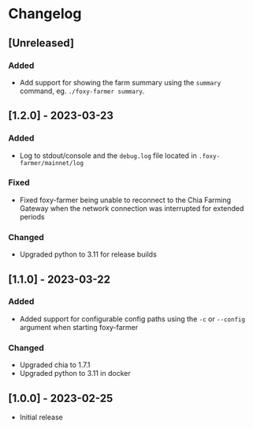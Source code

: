 # Changelog

## [Unreleased]

### Added

- Add support for showing the farm summary using the `summary` command, eg. `./foxy-farmer summary`.

## [1.2.0] - 2023-03-23

### Added

- Log to stdout/console and the `debug.log` file located in `.foxy-farmer/mainnet/log`

### Fixed

- Fixed foxy-farmer being unable to reconnect to the Chia Farming Gateway when the network connection was interrupted for extended periods

### Changed

- Upgraded python to 3.11 for release builds

## [1.1.0] - 2023-03-22

### Added

- Added support for configurable config paths using the `-c` or `--config` argument when starting foxy-farmer

### Changed

- Upgraded chia to 1.7.1
- Upgraded python to 3.11 in docker

## [1.0.0] - 2023-02-25

- Initial release
